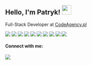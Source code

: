 ## Hello, I'm Patryk! <img src="https://raw.githubusercontent.com/MartinHeinz/MartinHeinz/master/wave.gif" width="30px">

Full-Stack Developer at [CodeAgency.pl](https://codeagency.pl/)<br>
<p float="left">
  <img src="https://img.shields.io/badge/typescript-007ACC?style=for-the-badge&logoColor=white&logo=typescript" />
  <img src="https://img.shields.io/badge/react-20232A?style=for-the-badge&logoColor=61DAFB&logo=react" />
  <img src="https://img.shields.io/badge/next.js-000000?style=for-the-badge&logoColor=white&logo=nextdotjs" />
  <img src="https://img.shields.io/badge/html-E34F26?style=for-the-badge&logoColor=white&logo=html5" />
  <img src="https://img.shields.io/badge/tailwind_css-38B2AC?style=for-the-badge&logoColor=white&logo=tailwindcss" />
  <img src="https://img.shields.io/badge/node.js-43853D?style=for-the-badge&logoColor=white&logo=nodedotjs" />
  <img src="https://img.shields.io/badge/express.js-404D59?style=for-the-badge&logoColor=white&logo=express" />
  <img src="https://img.shields.io/badge/postgresql-316192?style=for-the-badge&logoColor=white&logo=postgresql" />
  <img src="https://img.shields.io/badge/mongodb-4EA94B?style=for-the-badge&logoColor=white&logo=mongodb" />
  <img src="https://img.shields.io/badge/GIT-E44C30?style=for-the-badge&logo=git&logoColor=white" />
</p>

#### Connect with me:
<a href="https://www.linkedin.com/in/patryk-sztuczka">
<img src="https://img.shields.io/badge/LinkedIn-0077B5?style=for-the-badge&logo=linkedin&logoColor=white" />
</a>
